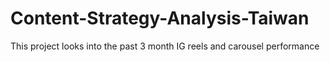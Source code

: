 # Content-Strategy-Analysis-Taiwan
This project looks into the past 3 month IG reels and carousel performance
